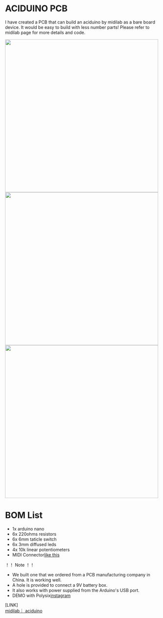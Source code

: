 # ACIDUINO PCB
I have created a PCB that can build an aciduino by midilab as a bare board device.
It would be easy to build with less number parts!
Please refer to midilab page for more details and code.

<img src="https://github.com/midilab/aciduino/tree/master/Hardware/PCB/image1.JPG" width="500">
<img src="https://github.com/midilab/aciduino/tree/master/Hardware/PCB/image4.JPG" width="500">
<img src="https://github.com/midilab/aciduino/tree/master/Hardware/PCB/image5.JPG" width="500">

# BOM List

* 1x arduino nano
* 6x 220ohms resistors
* 6x 6mm taticle switch
* 6x 3mm diffused leds
* 4x 10k linear potentiometers
* MIDI Connector[like this](http://modularanalog.com/?product=midi-jack-5-pin-din-pcb-mount)

！！ Note ！！
- We built one that we ordered from a PCB manufacturing company in China. It is working well.
- A hole is provided to connect a 9V battery box.
- It also works with power supplied from the Arduino's USB port.
- DEMO with Polysix[instagram](https://www.instagram.com/p/CSWGL_yHfrG7zG0O_XNwEk8BFOTMAqSpZ7osfM0/)


[LINK]  
[midilab｜ aciduino](https://github.com/midilab/aciduino)
